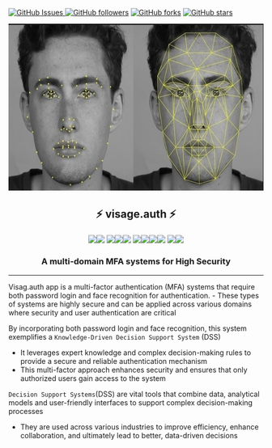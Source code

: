 [![GitHub Issues](https://img.shields.io/github/issues/MvMukesh/visage.auth.svg) ![GitHub followers](https://img.shields.io/github/followers/MvMukesh.svg?style=social\&label=Follow\&maxAge=2592000)](https://github.com/MvMukesh?tab=followers) [![GitHub forks](https://img.shields.io/github/forks/MvMukesh/visage.auth.svg?style=social\&label=Fork\&maxAge=2592000)](https://github.com/MvMukesh/visage.auth/network/) [![GitHub stars](https://img.shields.io/github/stars/MvMukesh/visage.auth.svg?style=social\&label=Star\&maxAge=2592000)](https://github.com/MvMukesh/visage.auth/stargazers/)

<p align="center">
  <kbd><img src="https://github.com/MvMukesh/visage.auth/blob/main/visage_auth.png" height='330' width='600'> </kbd>
</p>

<h2>
    <p align="center">
     ⚡ visage.auth ⚡
    </p>
</h2>

<p align="center">
<img src="https://img.shields.io/badge/Domain%20-MFA-blue.svg" ><img src="https://img.shields.io/badge/Computer%20Vision-orange.svg">  <img src="https://img.shields.io/badge/Library Used%20-DeepFace-blue.svg" ><img src="https://img.shields.io/badge/MTCNN-yellow.svg"><img src="https://img.shields.io/badge/FaceNet-yellow.svg">  <img src=https://img.shields.io/badge/Built%20using-Python-yellow><img src="https://img.shields.io/badge/-Html5-orange"><img src="https://img.shields.io/badge/JavaScript-blue"><img src="https://img.shields.io/badge/-Bootstrap-blueviolet">  <img src="https://img.shields.io/badge/Web Frameworks%20-FastAPI-green"><img src="https://img.shields.io/badge/-Starlette-green">
</p>

<h3>
<p align="center">
A multi-domain MFA systems for High Security
</p>
</h3>

<hr> 
</hr>
Visag.auth app is a multi-factor authentication (MFA) systems that require both password login and face recognition for authentication. 
- These types of systems are highly secure and can be applied across various domains where security and user authentication are critical

By incorporating both password login and face recognition, this system exemplifies a `Knowledge-Driven Decision Support System` (DSS)
- It leverages expert knowledge and complex decision-making rules to provide a secure and reliable authentication mechanism
- This multi-factor approach enhances security and ensures that only authorized users gain access to the system

`Decision Support Systems`(DSS) are vital tools that combine data, analytical models and user-friendly interfaces to support complex decision-making processes
- They are used across various industries to improve efficiency, enhance collaboration, and ultimately lead to better, data-driven decisions
